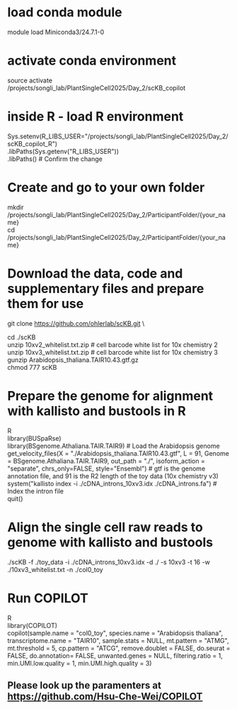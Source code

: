 # load conda module
module load Miniconda3/24.7.1-0

# activate conda environment
source activate /projects/songli_lab/PlantSingleCell2025/Day_2/scKB_copilot

# inside R - load R environment
Sys.setenv(R_LIBS_USER="/projects/songli_lab/PlantSingleCell2025/Day_2/scKB_copilot_R") \
.libPaths(Sys.getenv("R_LIBS_USER")) \
.libPaths()  # Confirm the change

# Create and go to your own folder
mkdir /projects/songli_lab/PlantSingleCell2025/Day_2/ParticipantFolder/{your_name} \
cd /projects/songli_lab/PlantSingleCell2025/Day_2/ParticipantFolder/{your_name}

# Download the data, code and supplementary files and prepare them for use
git clone https://github.com/ohlerlab/scKB.git \

cd ./scKB \
unzip 10xv2_whitelist.txt.zip # cell barcode white list for 10x chemistry 2 \
unzip 10xv3_whitelist.txt.zip # cell barcode white list for 10x chemistry 3 \
gunzip Arabidopsis_thaliana.TAIR10.43.gtf.gz \
chmod 777 scKB

# Prepare the genome for alignment with kallisto and bustools in R
R \
library(BUSpaRse) \
library(BSgenome.Athaliana.TAIR.TAIR9) # Load the Arabidopsis genome \
get_velocity_files(X = "./Arabidopsis_thaliana.TAIR10.43.gtf", L = 91, Genome = BSgenome.Athaliana.TAIR.TAIR9, out_path = "./", isoform_action = "separate", chrs_only=FALSE, style="Ensembl") # gtf is the genome annotation file, and 91 is the R2 length of the toy data (10x chemistry v3) \
system("kallisto index -i ./cDNA_introns_10xv3.idx ./cDNA_introns.fa") # Index the intron file \
quit()

# Align the single cell raw reads to genome with kallisto and bustools
./scKB -f ./toy_data -i ./cDNA_introns_10xv3.idx -d ./ -s 10xv3 -t 16 -w ./10xv3_whitelist.txt -n ./col0_toy

# Run COPILOT
R \
library(COPILOT) \
copilot(sample.name = "col0_toy", species.name = "Arabidopsis thaliana", transcriptome.name = "TAIR10", sample.stats = NULL, mt.pattern = "ATMG", mt.threshold = 5, cp.pattern = "ATCG", remove.doublet = FALSE, do.seurat = FALSE, do.annotation= FALSE, unwanted.genes = NULL, filtering.ratio = 1, min.UMI.low.quality = 1, min.UMI.high.quality = 3)

## Please look up the paramenters at https://github.com/Hsu-Che-Wei/COPILOT





